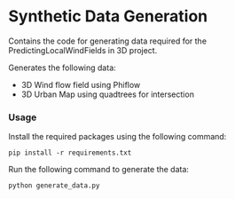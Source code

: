 # Synthetic Data Generation

Contains the code for generating data required for the PredictingLocalWindFields in 3D project. 

Generates the following data:

- 3D Wind flow field using Phiflow
- 3D Urban Map using quadtrees for intersection

### Usage

Install the required packages using the following command:

```
pip install -r requirements.txt
```

Run the following command to generate the data:

```
python generate_data.py
```